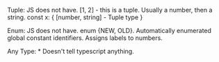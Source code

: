 <!-- TS Notes -->

Tuple: JS does not have. [1, 2] - this is a tuple. Usually a number, then a string.
const x: {
[number, string] - Tuple type
}

Enum: JS does not have. enum {NEW, OLD}. Automatically enumerated global constant identifiers.
Assigns labels to numbers.

Any Type: * Doesn't tell typescript anything.